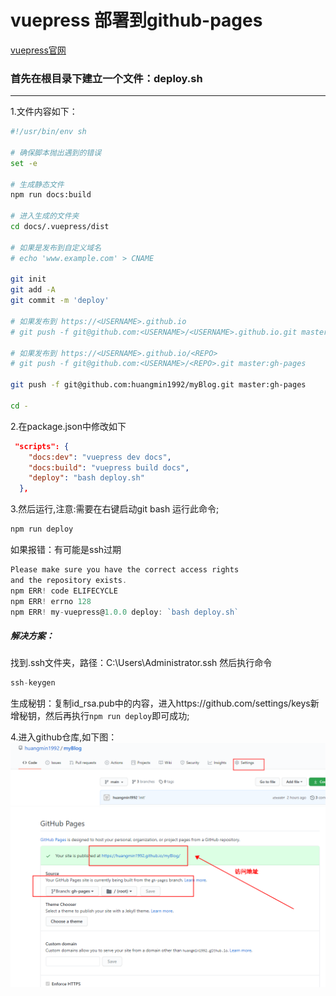 # vuepress 部署到github-pages

[vuepress官网](https://www.vuepress.cn/guide/)

### 首先在根目录下建立一个文件：deploy.sh
______________________


1.文件内容如下：
```sh
#!/usr/bin/env sh

# 确保脚本抛出遇到的错误
set -e

# 生成静态文件
npm run docs:build

# 进入生成的文件夹
cd docs/.vuepress/dist

# 如果是发布到自定义域名
# echo 'www.example.com' > CNAME

git init
git add -A
git commit -m 'deploy'

# 如果发布到 https://<USERNAME>.github.io
# git push -f git@github.com:<USERNAME>/<USERNAME>.github.io.git master

# 如果发布到 https://<USERNAME>.github.io/<REPO>
# git push -f git@github.com:<USERNAME>/<REPO>.git master:gh-pages

git push -f git@github.com:huangmin1992/myBlog.git master:gh-pages

cd -
```
2.在package.json中修改如下
```json
 "scripts": {
    "docs:dev": "vuepress dev docs",
    "docs:build": "vuepress build docs",
    "deploy": "bash deploy.sh"
  },
```
3.然后运行,注意:需要在右键启动git bash 运行此命令;
```javascript
npm run deploy
```
如果报错：有可能是ssh过期
```javascript
Please make sure you have the correct access rights
and the repository exists.
npm ERR! code ELIFECYCLE
npm ERR! errno 128
npm ERR! my-vuepress@1.0.0 deploy: `bash deploy.sh`
```
##### 解决方案：
找到.ssh文件夹，路径：C:\Users\Administrator\.ssh
然后执行命令
```javascript
ssh-keygen
```
生成秘钥：复制id_rsa.pub中的内容，进入https://github.com/settings/keys新增秘钥，然后再执行`npm run deploy`即可成功;

4.进入github仓库,如下图：
![进入Seetings](./.vuepress/public/2.png)
![github-pages](./.vuepress/public/3.png)

